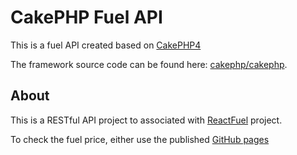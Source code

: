 # CakePHP Fuel API

This is a fuel API created based on [CakePHP4](https://cakephp.org)

The framework source code can be found here: [cakephp/cakephp](https://github.com/cakephp/cakephp).

## About

This is a RESTful API project to associated with [ReactFuel](https://github.com/DynastyKids/React-FuelCheck) project.

To check the fuel price, either use the published [GitHub pages](https://dynastykids.github.io/React-FuelCheck/)

